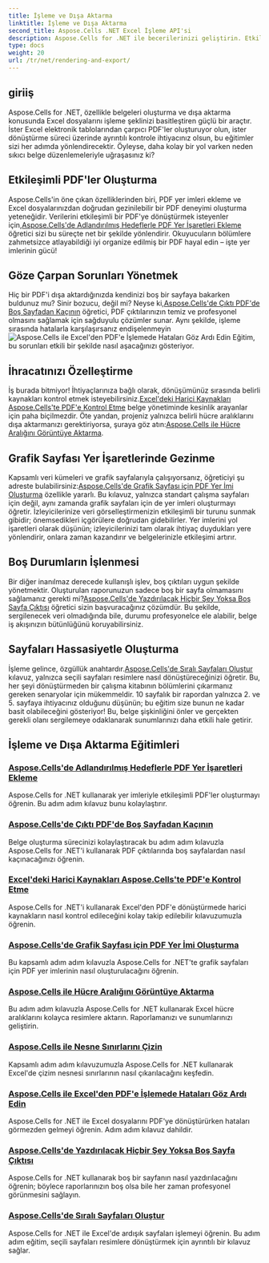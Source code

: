 ```yaml
---
title: İşleme ve Dışa Aktarma
linktitle: İşleme ve Dışa Aktarma
second_title: Aspose.Cells .NET Excel İşleme API'si
description: Aspose.Cells for .NET ile becerilerinizi geliştirin. Etkileşimli Excel PDF belgelerini işleme, dışa aktarma ve oluşturma konusunda eğitimlere dalın.
type: docs
weight: 20
url: /tr/net/rendering-and-export/
---
```

## giriiş

Aspose.Cells for .NET, özellikle belgeleri oluşturma ve dışa aktarma konusunda Excel dosyalarını işleme şeklinizi basitleştiren güçlü bir araçtır. İster Excel elektronik tablolarından çarpıcı PDF'ler oluşturuyor olun, ister dönüştürme süreci üzerinde ayrıntılı kontrole ihtiyacınız olsun, bu eğitimler sizi her adımda yönlendirecektir. Öyleyse, daha kolay bir yol varken neden sıkıcı belge düzenlemeleriyle uğraşasınız ki?

## Etkileşimli PDF'ler Oluşturma

 Aspose.Cells'in öne çıkan özelliklerinden biri, PDF yer imleri ekleme ve Excel dosyalarınızdan doğrudan gezinilebilir bir PDF deneyimi oluşturma yeteneğidir. Verilerini etkileşimli bir PDF'ye dönüştürmek isteyenler için,[Aspose.Cells'de Adlandırılmış Hedeflerle PDF Yer İşaretleri Ekleme](./add-pdf-bookmarks/) öğretici sizi bu süreçte net bir şekilde yönlendirir. Okuyucuların bölümlere zahmetsizce atlayabildiği iyi organize edilmiş bir PDF hayal edin – işte yer imlerinin gücü!

## Göze Çarpan Sorunları Yönetmek

Hiç bir PDF'i dışa aktardığınızda kendinizi boş bir sayfaya bakarken buldunuz mu? Sinir bozucu, değil mi? Neyse ki,[Aspose.Cells'de Çıktı PDF'de Boş Sayfadan Kaçının](./avoid-blank-page-in-output-pdf/) öğretici, PDF çıktılarınızın temiz ve profesyonel olmasını sağlamak için sağduyulu çözümler sunar. Aynı şekilde, işleme sırasında hatalarla karşılaşırsanız endişelenmeyin![Aspose.Cells ile Excel'den PDF'e İşlemede Hataları Göz Ardı Edin](./ignore-errors-while-rendering/) Eğitim, bu sorunları etkili bir şekilde nasıl aşacağınızı gösteriyor.

## İhracatınızı Özelleştirme

 İş burada bitmiyor! İhtiyaçlarınıza bağlı olarak, dönüşümünüz sırasında belirli kaynakları kontrol etmek isteyebilirsiniz.[Excel'deki Harici Kaynakları Aspose.Cells'te PDF'e Kontrol Etme](./control-loading-of-external-resources/) belge yönetiminde kesinlik arayanlar için paha biçilmezdir. Öte yandan, projeniz yalnızca belirli hücre aralıklarını dışa aktarmanızı gerektiriyorsa, şuraya göz atın:[Aspose.Cells ile Hücre Aralığını Görüntüye Aktarma](./export-range-of-cells-to-image/).

## Grafik Sayfası Yer İşaretlerinde Gezinme

 Kapsamlı veri kümeleri ve grafik sayfalarıyla çalışıyorsanız, öğreticiyi şu adreste bulabilirsiniz:[Aspose.Cells'de Grafik Sayfası için PDF Yer İmi Oluşturma](./create-pdf-bookmark-entry-for-chart-sheet/) özellikle yararlı. Bu kılavuz, yalnızca standart çalışma sayfaları için değil, aynı zamanda grafik sayfaları için de yer imleri oluşturmayı öğretir. İzleyicilerinize veri görselleştirmenizin etkileşimli bir turunu sunmak gibidir; önemsedikleri içgörülere doğrudan gidebilirler. Yer imlerini yol işaretleri olarak düşünün; izleyicilerinizi tam olarak ihtiyaç duydukları yere yönlendirir, onlara zaman kazandırır ve belgelerinizle etkileşimi artırır.

## Boş Durumların İşlenmesi

 Bir diğer inanılmaz derecede kullanışlı işlev, boş çıktıları uygun şekilde yönetmektir. Oluşturulan raporunuzun sadece boş bir sayfa olmamasını sağlamanız gerekti mi?[Aspose.Cells'de Yazdırılacak Hiçbir Şey Yoksa Boş Sayfa Çıktısı](./output-blank-page-when-nothing-to-print/) öğretici sizin başvuracağınız çözümdür. Bu şekilde, sergilenecek veri olmadığında bile, durumu profesyonelce ele alabilir, belge iş akışınızın bütünlüğünü koruyabilirsiniz.

## Sayfaları Hassasiyetle Oluşturma

İşleme gelince, özgüllük anahtardır.[Aspose.Cells'de Sıralı Sayfaları Oluştur](./render-limited-number-of-sequential-pages/) kılavuz, yalnızca seçili sayfaları resimlere nasıl dönüştüreceğinizi öğretir. Bu, her şeyi dönüştürmeden bir çalışma kitabının bölümlerini çıkarmanız gereken senaryolar için mükemmeldir. 10 sayfalık bir rapordan yalnızca 2. ve 5. sayfaya ihtiyacınız olduğunu düşünün; bu eğitim size bunun ne kadar basit olabileceğini gösteriyor! Bu, belge şişkinliğini önler ve gerçekten gerekli olanı sergilemeye odaklanarak sunumlarınızı daha etkili hale getirir.

## İşleme ve Dışa Aktarma Eğitimleri
### [Aspose.Cells'de Adlandırılmış Hedeflerle PDF Yer İşaretleri Ekleme](./add-pdf-bookmarks/)
Aspose.Cells for .NET kullanarak yer imleriyle etkileşimli PDF'ler oluşturmayı öğrenin. Bu adım adım kılavuz bunu kolaylaştırır.
### [Aspose.Cells'de Çıktı PDF'de Boş Sayfadan Kaçının](./avoid-blank-page-in-output-pdf/)
Belge oluşturma sürecinizi kolaylaştıracak bu adım adım kılavuzla Aspose.Cells for .NET'i kullanarak PDF çıktılarında boş sayfalardan nasıl kaçınacağınızı öğrenin.
### [Excel'deki Harici Kaynakları Aspose.Cells'te PDF'e Kontrol Etme](./control-loading-of-external-resources/)
Aspose.Cells for .NET'i kullanarak Excel'den PDF'e dönüştürmede harici kaynakların nasıl kontrol edileceğini kolay takip edilebilir kılavuzumuzla öğrenin.
### [Aspose.Cells'de Grafik Sayfası için PDF Yer İmi Oluşturma](./create-pdf-bookmark-entry-for-chart-sheet/)
Bu kapsamlı adım adım kılavuzla Aspose.Cells for .NET'te grafik sayfaları için PDF yer imlerinin nasıl oluşturulacağını öğrenin.
### [Aspose.Cells ile Hücre Aralığını Görüntüye Aktarma](./export-range-of-cells-to-image/)
Bu adım adım kılavuzla Aspose.Cells for .NET kullanarak Excel hücre aralıklarını kolayca resimlere aktarın. Raporlamanızı ve sunumlarınızı geliştirin.
### [Aspose.Cells ile Nesne Sınırlarını Çizin](./get-draw-object-and-bound/)
Kapsamlı adım adım kılavuzumuzla Aspose.Cells for .NET kullanarak Excel'de çizim nesnesi sınırlarının nasıl çıkarılacağını keşfedin.
### [Aspose.Cells ile Excel'den PDF'e İşlemede Hataları Göz Ardı Edin](./ignore-errors-while-rendering/)
Aspose.Cells for .NET ile Excel dosyalarını PDF'ye dönüştürürken hataları görmezden gelmeyi öğrenin. Adım adım kılavuz dahildir.
### [Aspose.Cells'de Yazdırılacak Hiçbir Şey Yoksa Boş Sayfa Çıktısı](./output-blank-page-when-nothing-to-print/)
Aspose.Cells for .NET kullanarak boş bir sayfanın nasıl yazdırılacağını öğrenin; böylece raporlarınızın boş olsa bile her zaman profesyonel görünmesini sağlayın.
### [Aspose.Cells'de Sıralı Sayfaları Oluştur](./render-limited-number-of-sequential-pages/)
Aspose.Cells for .NET ile Excel'de ardışık sayfaları işlemeyi öğrenin. Bu adım adım eğitim, seçili sayfaları resimlere dönüştürmek için ayrıntılı bir kılavuz sağlar.